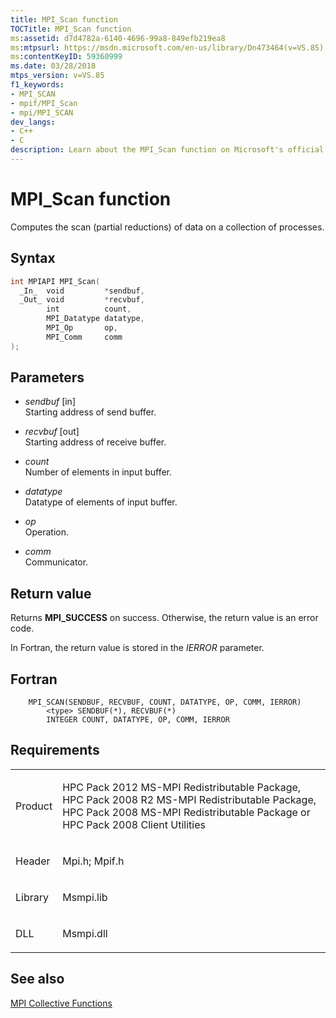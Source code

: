 ```yaml
---
title: MPI_Scan function
TOCTitle: MPI_Scan function
ms:assetid: d7d4782a-6140-4696-99a8-849efb219ea8
ms:mtpsurl: https://msdn.microsoft.com/en-us/library/Dn473464(v=VS.85)
ms:contentKeyID: 59360999
ms.date: 03/28/2018
mtps_version: v=VS.85
f1_keywords:
- MPI_SCAN
- mpif/MPI_Scan
- mpi/MPI_SCAN
dev_langs:
- C++
- C
description: Learn about the MPI_Scan function on Microsoft's official site. Understand its syntax, parameters, return values, and related requirements.
---
```


# MPI\_Scan function

Computes the scan (partial reductions) of data on a collection of processes.

## Syntax

``` c++
int MPIAPI MPI_Scan(
  _In_  void         *sendbuf,
  _Out_ void         *recvbuf,
        int          count,
        MPI_Datatype datatype,
        MPI_Op       op,
        MPI_Comm     comm
);
```

## Parameters

  - *sendbuf* \[in\]  
    Starting address of send buffer.

  - *recvbuf* \[out\]  
    Starting address of receive buffer.

  - *count*  
    Number of elements in input buffer.

  - *datatype*  
    Datatype of elements of input buffer.

  - *op*  
    Operation.

  - *comm*  
    Communicator.

## Return value

Returns **MPI\_SUCCESS** on success. Otherwise, the return value is an error code.

In Fortran, the return value is stored in the *IERROR* parameter.

## Fortran

``` FORTRAN
    MPI_SCAN(SENDBUF, RECVBUF, COUNT, DATATYPE, OP, COMM, IERROR)
        <type> SENDBUF(*), RECVBUF(*)
        INTEGER COUNT, DATATYPE, OP, COMM, IERROR
```

## Requirements

<table>
<colgroup>
<col  />
<col  />
</colgroup>
<tbody>
<tr class="odd">
<td><p>Product</p></td>
<td><p>HPC Pack 2012 MS-MPI Redistributable Package, HPC Pack 2008 R2 MS-MPI Redistributable Package, HPC Pack 2008 MS-MPI Redistributable Package or HPC Pack 2008 Client Utilities</p></td>
</tr>
<tr class="even">
<td><p>Header</p></td>
<td>Mpi.h;
Mpif.h</td>
</tr>
<tr class="odd">
<td><p>Library</p></td>
<td>Msmpi.lib</td>
</tr>
<tr class="even">
<td><p>DLL</p></td>
<td>Msmpi.dll</td>
</tr>
</tbody>
</table>


## See also

[MPI Collective Functions](mpi-collective-functions.md)

